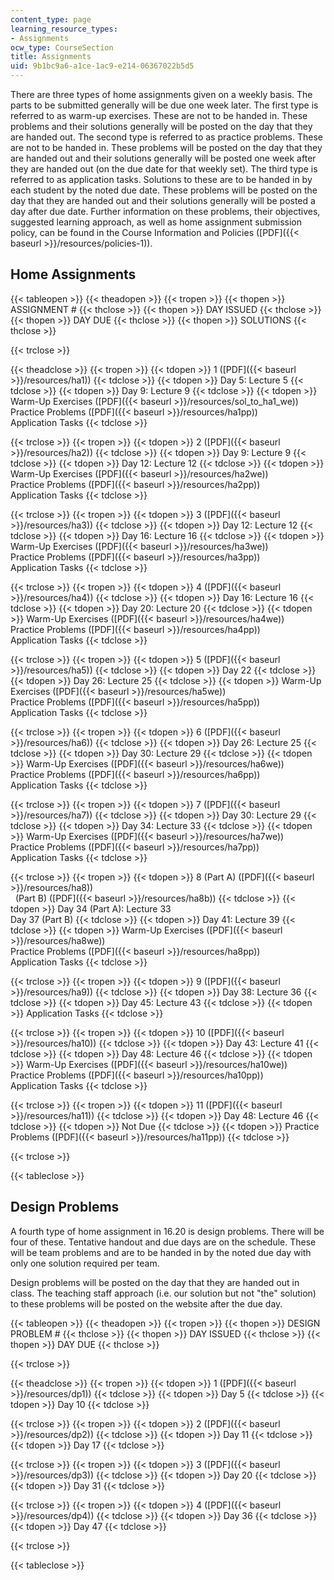 ```yaml
---
content_type: page
learning_resource_types:
- Assignments
ocw_type: CourseSection
title: Assignments
uid: 9b1bc9a6-a1ce-1ac9-e214-06367022b5d5
---
```


There are three types of home assignments given on a weekly basis. The parts to be submitted generally will be due one week later. The first type is referred to as warm-up exercises. These are not to be handed in. These problems and their solutions generally will be posted on the day that they are handed out. The second type is referred to as practice problems. These are not to be handed in. These problems will be posted on the day that they are handed out and their solutions generally will be posted one week after they are handed out (on the due date for that weekly set). The third type is referred to as application tasks. Solutions to these are to be handed in by each student by the noted due date. These problems will be posted on the day that they are handed out and their solutions generally will be posted a day after due date. Further information on these problems, their objectives, suggested learning approach, as well as home assignment submission policy, can be found in the Course Information and Policies ([PDF]({{< baseurl >}}/resources/policies-1)).

Home Assignments
----------------

{{< tableopen >}}
{{< theadopen >}}
{{< tropen >}}
{{< thopen >}}
ASSIGNMENT #
{{< thclose >}}
{{< thopen >}}
DAY ISSUED
{{< thclose >}}
{{< thopen >}}
DAY DUE
{{< thclose >}}
{{< thopen >}}
SOLUTIONS
{{< thclose >}}

{{< trclose >}}

{{< theadclose >}}
{{< tropen >}}
{{< tdopen >}}
1 ([PDF]({{< baseurl >}}/resources/ha1))
{{< tdclose >}}
{{< tdopen >}}
Day 5: Lecture 5
{{< tdclose >}}
{{< tdopen >}}
Day 9: Lecture 9
{{< tdclose >}}
{{< tdopen >}}
Warm-Up Exercises ([PDF]({{< baseurl >}}/resources/sol_to_ha1_we))  
Practice Problems ([PDF]({{< baseurl >}}/resources/ha1pp))  
Application Tasks
{{< tdclose >}}

{{< trclose >}}
{{< tropen >}}
{{< tdopen >}}
2 ([PDF]({{< baseurl >}}/resources/ha2))
{{< tdclose >}}
{{< tdopen >}}
Day 9: Lecture 9
{{< tdclose >}}
{{< tdopen >}}
Day 12: Lecture 12
{{< tdclose >}}
{{< tdopen >}}
Warm-Up Exercises ([PDF]({{< baseurl >}}/resources/ha2we))  
Practice Problems ([PDF]({{< baseurl >}}/resources/ha2pp))  
Application Tasks
{{< tdclose >}}

{{< trclose >}}
{{< tropen >}}
{{< tdopen >}}
3 ([PDF]({{< baseurl >}}/resources/ha3))
{{< tdclose >}}
{{< tdopen >}}
Day 12: Lecture 12
{{< tdclose >}}
{{< tdopen >}}
Day 16: Lecture 16
{{< tdclose >}}
{{< tdopen >}}
Warm-Up Exercises ([PDF]({{< baseurl >}}/resources/ha3we))  
Practice Problems ([PDF]({{< baseurl >}}/resources/ha3pp))  
Application Tasks
{{< tdclose >}}

{{< trclose >}}
{{< tropen >}}
{{< tdopen >}}
4 ([PDF]({{< baseurl >}}/resources/ha4))
{{< tdclose >}}
{{< tdopen >}}
Day 16: Lecture 16
{{< tdclose >}}
{{< tdopen >}}
Day 20: Lecture 20
{{< tdclose >}}
{{< tdopen >}}
Warm-Up Exercises ([PDF]({{< baseurl >}}/resources/ha4we))  
Practice Problems ([PDF]({{< baseurl >}}/resources/ha4pp))  
Application Tasks
{{< tdclose >}}

{{< trclose >}}
{{< tropen >}}
{{< tdopen >}}
5 ([PDF]({{< baseurl >}}/resources/ha5))
{{< tdclose >}}
{{< tdopen >}}
Day 22
{{< tdclose >}}
{{< tdopen >}}
Day 26: Lecture 25
{{< tdclose >}}
{{< tdopen >}}
Warm-Up Exercises ([PDF]({{< baseurl >}}/resources/ha5we))  
Practice Problems ([PDF]({{< baseurl >}}/resources/ha5pp))  
Application Tasks
{{< tdclose >}}

{{< trclose >}}
{{< tropen >}}
{{< tdopen >}}
6 ([PDF]({{< baseurl >}}/resources/ha6))
{{< tdclose >}}
{{< tdopen >}}
Day 26: Lecture 25
{{< tdclose >}}
{{< tdopen >}}
Day 30: Lecture 29
{{< tdclose >}}
{{< tdopen >}}
Warm-Up Exercises ([PDF]({{< baseurl >}}/resources/ha6we))  
Practice Problems ([PDF]({{< baseurl >}}/resources/ha6pp))  
Application Tasks
{{< tdclose >}}

{{< trclose >}}
{{< tropen >}}
{{< tdopen >}}
7 ([PDF]({{< baseurl >}}/resources/ha7))
{{< tdclose >}}
{{< tdopen >}}
Day 30: Lecture 29
{{< tdclose >}}
{{< tdopen >}}
Day 34: Lecture 33
{{< tdclose >}}
{{< tdopen >}}
Warm-Up Exercises ([PDF]({{< baseurl >}}/resources/ha7we))  
Practice Problems ([PDF]({{< baseurl >}}/resources/ha7pp))  
Application Tasks
{{< tdclose >}}

{{< trclose >}}
{{< tropen >}}
{{< tdopen >}}
8 (Part A) ([PDF]({{< baseurl >}}/resources/ha8))  
  (Part B) ([PDF]({{< baseurl >}}/resources/ha8b))
{{< tdclose >}}
{{< tdopen >}}
Day 34 (Part A): Lecture 33  
Day 37 (Part B)
{{< tdclose >}}
{{< tdopen >}}
Day 41: Lecture 39
{{< tdclose >}}
{{< tdopen >}}
Warm-Up Exercises ([PDF]({{< baseurl >}}/resources/ha8we))  
Practice Problems ([PDF]({{< baseurl >}}/resources/ha8pp))  
Application Tasks
{{< tdclose >}}

{{< trclose >}}
{{< tropen >}}
{{< tdopen >}}
9 ([PDF]({{< baseurl >}}/resources/ha9))
{{< tdclose >}}
{{< tdopen >}}
Day 38: Lecture 36
{{< tdclose >}}
{{< tdopen >}}
Day 45: Lecture 43
{{< tdclose >}}
{{< tdopen >}}
Application Tasks
{{< tdclose >}}

{{< trclose >}}
{{< tropen >}}
{{< tdopen >}}
10 ([PDF]({{< baseurl >}}/resources/ha10))
{{< tdclose >}}
{{< tdopen >}}
Day 43: Lecture 41
{{< tdclose >}}
{{< tdopen >}}
Day 48: Lecture 46
{{< tdclose >}}
{{< tdopen >}}
Warm-Up Exercises ([PDF]({{< baseurl >}}/resources/ha10we))  
Practice Problems ([PDF]({{< baseurl >}}/resources/ha10pp))  
Application Tasks
{{< tdclose >}}

{{< trclose >}}
{{< tropen >}}
{{< tdopen >}}
11 ([PDF]({{< baseurl >}}/resources/ha11))
{{< tdclose >}}
{{< tdopen >}}
Day 48: Lecture 46
{{< tdclose >}}
{{< tdopen >}}
Not Due
{{< tdclose >}}
{{< tdopen >}}
Practice Problems ([PDF]({{< baseurl >}}/resources/ha11pp))
{{< tdclose >}}

{{< trclose >}}

{{< tableclose >}}

Design Problems
---------------

A fourth type of home assignment in 16.20 is design problems. There will be four of these. Tentative handout and due days are on the schedule. These will be team problems and are to be handed in by the noted due day with only one solution required per team.

Design problems will be posted on the day that they are handed out in class. The teaching staff approach (i.e. our solution but not "the" solution) to these problems will be posted on the website after the due day.

{{< tableopen >}}
{{< theadopen >}}
{{< tropen >}}
{{< thopen >}}
DESIGN PROBLEM #
{{< thclose >}}
{{< thopen >}}
DAY ISSUED
{{< thclose >}}
{{< thopen >}}
DAY DUE
{{< thclose >}}

{{< trclose >}}

{{< theadclose >}}
{{< tropen >}}
{{< tdopen >}}
1 ([PDF]({{< baseurl >}}/resources/dp1))
{{< tdclose >}}
{{< tdopen >}}
Day 5
{{< tdclose >}}
{{< tdopen >}}
Day 10
{{< tdclose >}}

{{< trclose >}}
{{< tropen >}}
{{< tdopen >}}
2 ([PDF]({{< baseurl >}}/resources/dp2))
{{< tdclose >}}
{{< tdopen >}}
Day 11
{{< tdclose >}}
{{< tdopen >}}
Day 17
{{< tdclose >}}

{{< trclose >}}
{{< tropen >}}
{{< tdopen >}}
3 ([PDF]({{< baseurl >}}/resources/dp3))
{{< tdclose >}}
{{< tdopen >}}
Day 20
{{< tdclose >}}
{{< tdopen >}}
Day 31
{{< tdclose >}}

{{< trclose >}}
{{< tropen >}}
{{< tdopen >}}
4 ([PDF]({{< baseurl >}}/resources/dp4))
{{< tdclose >}}
{{< tdopen >}}
Day 36
{{< tdclose >}}
{{< tdopen >}}
Day 47
{{< tdclose >}}

{{< trclose >}}

{{< tableclose >}}